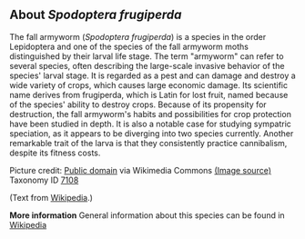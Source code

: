 **About *Spodoptera frugiperda***
-------------------------
The fall armyworm (*Spodoptera frugiperda*) is a species in the order 
Lepidoptera and one of the species of the fall armyworm moths 
distinguished by their larval life stage. The term "armyworm" can 
refer to several species, often describing the large-scale invasive 
behavior of the species' larval stage. It is regarded as a pest and 
can damage and destroy a wide variety of crops, which causes large 
economic damage. Its scientific name derives from frugiperda, which is 
Latin for lost fruit, named because of the species' ability to destroy 
crops. Because of its propensity for destruction, the fall armyworm's 
habits and possibilities for crop protection have been studied in 
depth. It is also a notable case for studying sympatric speciation, as 
it appears to be diverging into two species currently. Another 
remarkable trait of the larva is that they consistently practice 
cannibalism, despite its fitness costs.


Picture credit: [Public domain](https://commons.wikimedia.org/wiki/Main_Page) via Wikimedia Commons [(Image source)](https://en.wikipedia.org/wiki/File:Spodoptera_frugiperda.jpg)
Taxonomy ID [7108](https://www.uniprot.org/taxonomy/7108)

(Text from [Wikipedia](https://en.wikipedia.org/).)

**More information**
General information about this species can be found in [Wikipedia](https://en.wikipedia.org/wiki/Fall_armyworm)
